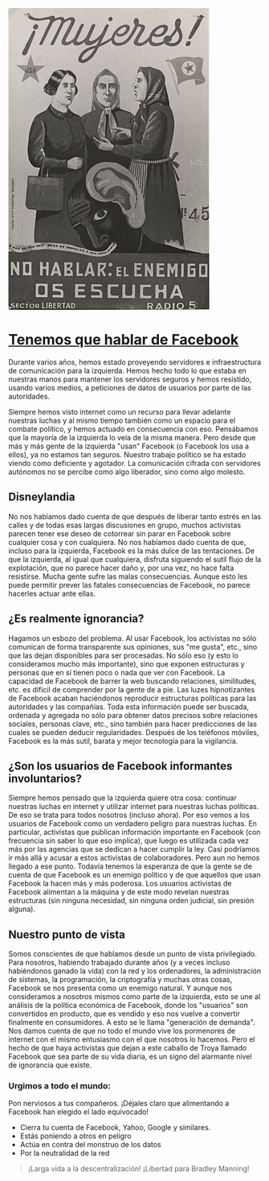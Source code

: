 ![No hablar, el enemigo os escucha](img/no_hablar_el_enemigo_os_escucha.png)

# [Tenemos que hablar de Facebook](http://nadir.org/txt/Tenemos_que_hablar_de_Facebook.html)

Durante varios años, hemos estado proveyendo servidores e infraestructura de comunicación para la izquierda. Hemos hecho todo lo que estaba en nuestras manos para mantener los servidores seguros y hemos resistido, usando varios medios, a peticiones de datos de usuarios por parte de las autoridades.

Siempre hemos visto internet como un recurso para llevar adelante nuestras luchas y al mismo tiempo también como un espacio para el combate político, y hemos actuado en consecuencia con eso. Pensábamos que la mayoría de la izquierda lo veía de la misma manera. Pero desde que más y más gente de la izquierda "usan" Facebook (o Facebook los usa a ellos), ya no estamos tan seguros. Nuestro trabajo político se ha estado viendo como deficiente y agotador. La comunicación cifrada con servidores autónomos no se percibe como algo liberador, sino como algo molesto.

## Disneylandia

No nos habíamos dado cuenta de que después de liberar tanto estrés en las calles y de todas esas largas discusiones en grupo, muchos activistas parecen tener ese deseo de cotorrear sin parar en Facebook sobre cualquier cosa y con cualquiera. No nos habíamos dado cuenta de que, incluso para la izquierda, Facebook es la más dulce de las tentaciones. De que la izquierda, al igual que cualquiera, disfruta siguiendo el sutil flujo de la explotación, que no parece hacer daño y, por una vez, no hace falta resistirse. Mucha gente sufre las malas consecuencias. Aunque esto les puede permitir prever las fatales consecuencias de Facebook, no parece hacerles actuar ante ellas.

## ¿Es realmente ignorancia?

Hagamos un esbozo del problema. Al usar Facebook, los activistas no sólo comunican de forma transparente sus opiniones, sus "me gusta", etc., sino que las dejan disponibles para ser procesadas. No sólo eso (y esto lo consideramos mucho más importante), sino que exponen estructuras y personas que en sí tienen poco o nada que ver con Facebook. La capacidad de Facebook de barrer la web buscando relaciones, similitudes, etc. es difícil de comprender por la gente de a pie. Las luzes hipnotizantes de Facebook acaban haciéndonos reproducir estructuras políticas para las autoridades y las compañías. Toda esta información puede ser buscada, ordenada y agregada no sólo para obtener datos precisos sobre relaciones sociales, personas clave, etc., sino también para hacer predicciones de las cuales se pueden deducir regularidades. Después de los teléfonos móviles, Facebook es la más sutil, barata y mejor tecnología para la vigilancia.

## ¿Son los usuarios de Facebook informantes involuntarios?

Siempre hemos pensado que la izquierda quiere otra cosa: continuar nuestras luchas en internet y utilizar internet para nuestras luchas políticas. De eso se trata para todos nosotros (incluso ahora). Por eso vemos a los usuarios de Facebook como un verdadero peligro para nuestras luchas. En particular, activistas que publican información importante en Facebook (con frecuencia sin saber lo que eso implica), que luego es utilizada cada vez más por las agencias que se dedican a hacer cumplir la ley. Casi podríamos ir más allá y acusar a estos activistas de colaboradores. Pero aun no hemos llegado a ese punto. Todavía tenemos la esperanza de que la gente se de cuenta de que Facebook es un enemigo político y de que aquellos que usan Facebook la hacen más y más poderosa. Los usuarios activistas de Facebook alimentan a la máquina y de este modo revelan nuestras estructuras (sin ninguna necesidad, sin ninguna orden judicial, sin presión alguna).

## Nuestro punto de vista

Somos conscientes de que hablamos desde un punto de vista privilegiado. Para nosotros, habiendo trabajado durante años (y a veces incluso habiéndonos ganado la vida) con la red y los ordenadores, la administración de sistemas, la programación, la criptografía y muchas otras cosas, Facebook se nos presenta como un enemigo natural. Y aunque nos consideramos a nosotros mismos como parte de la izquierda, esto se une al análisis de la política económica de Facebook, donde los "usuarios" son convertidos en producto, que es vendido y eso nos vuelve a convertir finalmente en consumidores. A esto se le llama "generación de demanda". Nos damos cuenta de que no todo el mundo vive los pormenores de internet con el mismo entusiasmo con el que nosotros lo hacemos. Pero el hecho de que haya activistas que dejan a este caballo de Troya llamado Facebook que sea parte de su vida diaria, es un signo del alarmante nivel de ignorancia que existe.

### Urgimos a todo el mundo:

Pon nerviosos a tus compañeros. ¡Déjales claro que alimentando a Facebook han elegido el lado equivocado!
 
* Cierra tu cuenta de Facebook, Yahoo, Google y similares.
* Estás poniendo a otros en peligro
* Actúa en contra del monstruo de los datos
* Por la neutralidad de la red

> ¡Larga vida a la descentralización!
> ¡Libertad para Bradley Manning!
